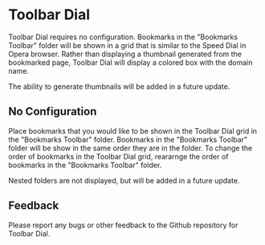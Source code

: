# Toolbar Dial

Toolbar Dial requires no configuration. Bookmarks in the "Bookmarks Toolbar" folder will be shown in a grid that is similar to the Speed Dial in Opera browser. Rather than displaying a thumbnail generated from the bookmarked page, Toolbar Dial will display a colored box with the domain name.

The ability to generate thumbnails will be added in a future update.

## No Configuration

Place bookmarks that you would like to be shown in the Toolbar Dial grid in the "Bookmarks Toolbar" folder. Bookmarks in the "Bookmarks Toolbar" folder will be show in the same order they are in the folder. To change the order of bookmarks in the Toolbar Dial grid, reararnge the order of bookmarks in the "Bookmarks Toolbar" folder.

Nested folders are not displayed, but will be added in a future update.

## Feedback

Please report any bugs or other feedback to the Github repository for Toolbar Dial.

